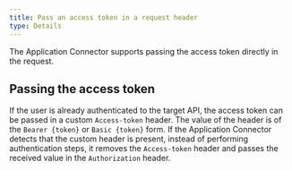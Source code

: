 ```yaml
---
title: Pass an access token in a request header
type: Details
---
```


The Application Connector supports passing the access token directly in the request.

## Passing the access token

If the user is already authenticated to the target API, the access token can be passed in a custom `Access-token` header. The value of the header is of the `Bearer {token}` or `Basic {token}` form. If the Application Connector detects that the custom header is present, instead of performing authentication steps, it removes the `Access-token` header and passes the received value in the `Authorization` header.
